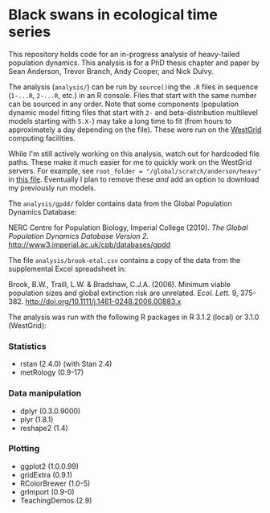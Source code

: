 # Black swans in ecological time series

This repository holds code for an in-progress analysis of heavy-tailed
population dynamics. This analysis is for a PhD thesis chapter and paper by
Sean Anderson, Trevor Branch, Andy Cooper, and Nick Dulvy.

The analysis (`analysis/`) can be run by `source()`ing the `.R` files in
sequence (`1-...R`, `2-...R`, etc.) in an R console. Files that start with the
same number can be sourced in any order. Note that some components (population
dynamic model fitting files that start with `2-` and beta-distribution
multilevel models starting with `5.X-`) may take a long time to fit (from hours
to approximately a day depending on the file). These were run on the
[WestGrid](https://www.westgrid.ca/) computing facilities.

While I'm still actively working on this analysis, watch out for hardcoded file
paths. These make it much easier for me to quickly work on the WestGrid servers.
For example, see `root_folder = "/global/scratch/anderson/heavy"` in [this file](https://github.com/seananderson/heavy-tails/blob/master/analysis/1.5-compile-fit-function.R). Eventually I plan to remove these *and* add an option to download my previously run models.

The `analysis/gpdd/` folder contains data from the Global Population Dynamics
Database:

NERC Centre for Population Biology, Imperial College (2010). *The Global
Population Dynamics Database Version 2*.
<http://www3.imperial.ac.uk/cpb/databases/gpdd>

The file `analysis/brook-etal.csv` contains a copy of the data from the
supplemental Excel spreadsheet in:

Brook, B.W., Traill, L.W. & Bradshaw, C.J.A. (2006).
Minimum viable population sizes and global extinction risk are unrelated.
*Ecol. Lett.* 9, 375-382. <http://doi.org/10.1111/j.1461-0248.2006.00883.x>

The analysis was run with the following R packages in R 3.1.2 (local) or 3.1.0
(WestGrid):

### Statistics
- rstan (2.4.0) (with Stan 2.4)
- metRology (0.9-17)

### Data manipulation
- dplyr (0.3.0.9000)
- plyr (1.8.1)
- reshape2 (1.4)

### Plotting
- ggplot2 (1.0.0.99)
- gridExtra (0.9.1)
- RColorBrewer (1.0-5)
- grImport (0.9-0)
- TeachingDemos (2.9)
